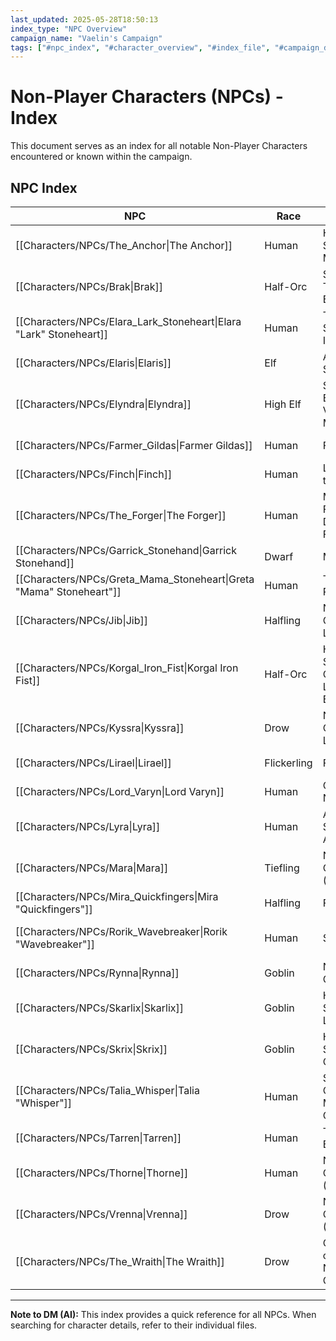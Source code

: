 ```yaml
---
last_updated: 2025-05-28T18:50:13
index_type: "NPC Overview"
campaign_name: "Vaelin's Campaign"
tags: ["#npc_index", "#character_overview", "#index_file", "#campaign_data", "#character_list", "#allies", "#enemies", "#contacts"]
---
```

# Non-Player Characters (NPCs) - Index

This document serves as an index for all notable Non-Player Characters encountered or known within the campaign.

## NPC Index

| NPC | Race | Role | Faction | Primary Location |
|---|---|---|---|---|
| [[Characters/NPCs/The_Anchor\|The Anchor]] | Human | Harbor Syndicate Mastermind | [[Factions/Harbor_Syndicate\|Harbor Syndicate]] | [[Locations/Syndicate_Warehouse\|Syndicate Warehouse]] |
| [[Characters/NPCs/Brak\|Brak]] | Half-Orc | Syndicate Thug / Enforcer | [[Factions/Harbor_Syndicate\|Harbor Syndicate]] | [[Locations/Crow's_Nest\|Crow's_Nest]] |
| [[Characters/NPCs/Elara_Lark_Stoneheart\|Elara "Lark" Stoneheart]] | Human | Tavern Server / Informant | None | [[Locations/Rusty_Anchor\|Rusty Anchor]] |
| [[Characters/NPCs/Elaris\|Elaris]] | Elf | Arcane Sage | Independent | [[Locations/Shaded_Lantern\|Shaded Lantern]] |
| [[Characters/NPCs/Elyndra\|Elyndra]] | High Elf | Society Elder / Vaelin's Mentor | [[Factions/The_Society\|The Society]] | [[Locations/Starfall_Manor\|Starfall Manor]] |
| [[Characters/NPCs/Farmer_Gildas\|Farmer Gildas]] | Human | Farmer | None | [[Locations/Beyond_Duskhaven\|Beyond Duskhaven]] |
| [[Characters/NPCs/Finch\|Finch]] | Human | Leader of the Ratlings | [[Factions/Ratlings\|Ratlings]] | [[Locations/Shadow_Quarter\|Shadow Quarter]] |
| [[Characters/NPCs/The_Forger\|The Forger]] | Human | Master Forger / Document Faker | [[Factions/Harbor_Syndicate\|Harbor Syndicate]] | [[Locations/Docks\|Docks]] |
| [[Characters/NPCs/Garrick_Stonehand\|Garrick Stonehand]] | Dwarf | Merchant | Independent | [[Locations/Market_Square\|Market Square]] |
| [[Characters/NPCs/Greta_Mama_Stoneheart\|Greta "Mama" Stoneheart"]] | Human | Tavern Proprietor | None | [[Locations/Rusty_Anchor\|Rusty Anchor]] |
| [[Characters/NPCs/Jib\|Jib]] | Halfling | Nightshade Guild Lookout | [[Factions/Nightshade_Guild\|Nightshade Guild]] | [[Locations/Whispering_Door\|Whispering Door]] |
| [[Characters/NPCs/Korgal_Iron_Fist\|Korgal Iron Fist]] | Half-Orc | Harbor Syndicate Chief Lieutenant / Enforcer | [[Factions/Harbor_Syndicate\|Harbor Syndicate]] | [[Locations/Syndicate_Warehouse\|Syndicate Warehouse]] |
| [[Characters/NPCs/Kyssra\|Kyssra]] | Drow | Nightshade Guild Lookout | [[Factions/Nightshade_Guild\|Nightshade Guild]] | [[Locations/Whispering_Door\|Whispering Door]] |
| [[Characters/NPCs/Lirael\|Lirael]] | Flickerling | Familiar | None | [[Characters/PCs/Vaelin_Shadowleaf\|Vaelin Shadowleaf]] |
| [[Characters/NPCs/Lord_Varyn\|Lord Varyn]] | Human | Corrupt Noble | [[Factions/The_Society\|The Society]] | [[Locations/Noble_District\|Noble District]] |
| [[Characters/NPCs/Lyra\|Lyra]] | Human | Arcane Shop Assistant | None | [[Locations/Shaded_Lantern\|Shaded Lantern]] |
| [[Characters/NPCs/Mara\|Mara]] | Tiefling | Nightshade Guild Elder (Magic) | [[Factions/Nightshade_Guild\|Nightshade Guild]] | [[Locations/Veil\|Veil]] |
| [[Characters/NPCs/Mira_Quickfingers\|Mira "Quickfingers"]] | Halfling | Fence | [[Factions/Nightshade_Guild\|Nightshade Guild]] / Independent | [[Locations/Market_Square\|Market Square]] |
| [[Characters/NPCs/Rorik_Wavebreaker\|Rorik "Wavebreaker"]] | Human | Smuggler | Independent / [[Factions/Harbor_Syndicate\|Harbor Syndicate]] | [[Locations/Docks\|Docks]] |
| [[Characters/NPCs/Rynna\|Rynna]] | Goblin | Nightshade Guild Fence | [[Factions/Nightshade_Guild\|Nightshade Guild]] | [[Locations/Whispering_Door\|Whispering Door]] |
| [[Characters/NPCs/Skarlix\|Skarlix]] | Goblin | Harbor Syndicate Loan Shark | [[Factions/Harbor_Syndicate\|Harbor Syndicate]] | [[Locations/Crow's_Nest\|Crow's Nest]] |
| [[Characters/NPCs/Skrix\|Skrix]] | Goblin | Harbor Syndicate Courier | [[Factions/Harbor_Syndicate\|Harbor Syndicate]] | [[Locations/Syndicate_Warehouse\|Syndicate Warehouse]] |
| [[Characters/NPCs/Talia_Whisper\|Talia "Whisper"]] | Human | Society Operative / Mission Contact | [[Factions/The_Society\|The Society]] | [[Locations/Drunken_Raven\|Drunken Raven]] |
| [[Characters/NPCs/Tarren\|Tarren]] | Human | Tavern Bouncer | [[Factions/The_Society\|The Society]] | [[Locations/Drunken_Raven\|Drunken Raven]] |
| [[Characters/NPCs/Thorne\|Thorne]] | Human | Nightshade Guild Elder (Espionage) | [[Factions/Nightshade_Guild\|Nightshade Guild]] | [[Locations/Veil\|Veil]] |
| [[Characters/NPCs/Vrenna\|Vrenna]] | Drow | Nightshade Guild Elder (Heists) | [[Factions/Nightshade_Guild\|Nightshade Guild]] | [[Locations/Whispering_Door\|Whispering Door]] |
| [[Characters/NPCs/The_Wraith\|The Wraith]] | Drow | Guildmaster of the Nightshade Guild | [[Factions/Nightshade_Guild\|Nightshade Guild]] | [[Locations/Veil\|Veil]] |

---
**Note to DM (AI):** This index provides a quick reference for all NPCs. When searching for character details, refer to their individual files.